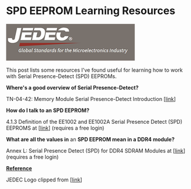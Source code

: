 # SPD EEPROM Learning Resources

![jedec_logo](jedec_logo.png)

This post lists some resources I've found useful for learning how to work with Serial Presence-Detect (SPD) EEPROMs.

**Where's a good overview of Serial Presence-Detect?**

TN-04-42: Memory Module Serial Presence-Detect Introduction \[[<u><span>link</span></u>](https://drive.google.com/file/d/1KPsysBAuy2Ahox2_uaVDkYo8uYIn8wIp/view?usp=sharing)\]

**How do I talk to an SPD EEPROM?**

4.1.3 Definition of the EE1002 and EE1002A Serial Presence Detect (SPD) EEPROMS at \[[<u><span>link</span></u>](https://www.jedec.org/system/files/docs/4_01_03R19.pdf)\] (requires a free login)

**What are all the values in** an **SPD EEPROM mean in a DDR4 module?**

Annex L: Serial Presence Detect (SPD) for DDR4 SDRAM Modules at \[[<u><span>link</span></u>](https://www.jedec.org/system/files/docs/4_01_02_AnnexL-1R23.pdf)\] (requires a free login)

**<u><span>Reference</span></u>**

JEDEC Logo clipped from \[[<u><span>link</span></u>](https://www.jedec.org/)\]